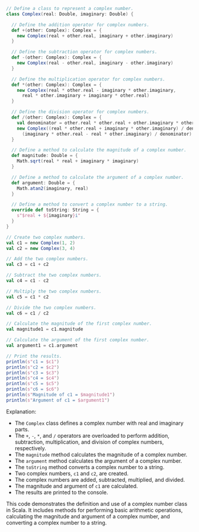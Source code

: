 ```scala
// Define a class to represent a complex number.
class Complex(real: Double, imaginary: Double) {

  // Define the addition operator for complex numbers.
  def +(other: Complex): Complex = {
    new Complex(real + other.real, imaginary + other.imaginary)
  }

  // Define the subtraction operator for complex numbers.
  def -(other: Complex): Complex = {
    new Complex(real - other.real, imaginary - other.imaginary)
  }

  // Define the multiplication operator for complex numbers.
  def *(other: Complex): Complex = {
    new Complex(real * other.real - imaginary * other.imaginary,
      real * other.imaginary + imaginary * other.real)
  }

  // Define the division operator for complex numbers.
  def /(other: Complex): Complex = {
    val denominator = other.real * other.real + other.imaginary * other.imaginary
    new Complex((real * other.real + imaginary * other.imaginary) / denominator,
      (imaginary * other.real - real * other.imaginary) / denominator)
  }

  // Define a method to calculate the magnitude of a complex number.
  def magnitude: Double = {
    Math.sqrt(real * real + imaginary * imaginary)
  }

  // Define a method to calculate the argument of a complex number.
  def argument: Double = {
    Math.atan2(imaginary, real)
  }

  // Define a method to convert a complex number to a string.
  override def toString: String = {
    s"$real + ${imaginary}i"
  }
}

// Create two complex numbers.
val c1 = new Complex(1, 2)
val c2 = new Complex(3, 4)

// Add the two complex numbers.
val c3 = c1 + c2

// Subtract the two complex numbers.
val c4 = c1 - c2

// Multiply the two complex numbers.
val c5 = c1 * c2

// Divide the two complex numbers.
val c6 = c1 / c2

// Calculate the magnitude of the first complex number.
val magnitude1 = c1.magnitude

// Calculate the argument of the first complex number.
val argument1 = c1.argument

// Print the results.
println(s"c1 = $c1")
println(s"c2 = $c2")
println(s"c3 = $c3")
println(s"c4 = $c4")
println(s"c5 = $c5")
println(s"c6 = $c6")
println(s"Magnitude of c1 = $magnitude1")
println(s"Argument of c1 = $argument1")
```

Explanation:

* The `Complex` class defines a complex number with real and imaginary parts.
* The `+`, `-`, `*`, and `/` operators are overloaded to perform addition, subtraction, multiplication, and division of complex numbers, respectively.
* The `magnitude` method calculates the magnitude of a complex number.
* The `argument` method calculates the argument of a complex number.
* The `toString` method converts a complex number to a string.
* Two complex numbers, `c1` and `c2`, are created.
* The complex numbers are added, subtracted, multiplied, and divided.
* The magnitude and argument of `c1` are calculated.
* The results are printed to the console.

This code demonstrates the definition and use of a complex number class in Scala. It includes methods for performing basic arithmetic operations, calculating the magnitude and argument of a complex number, and converting a complex number to a string.